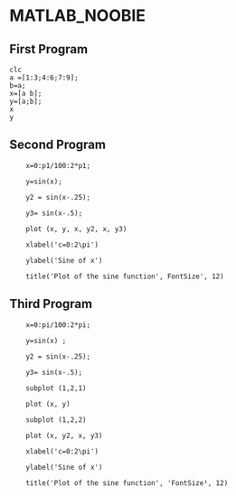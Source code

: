 # MATLAB_NOOBIE

## First Program

    clc
    a =[1:3;4:6;7:9];
    b=a;
    x=[a b];
    y=[a;b];
    x
    y


## Second Program

        x=0:p1/100:2*p1;

        y=sin(x);

        y2 = sin(x-.25);

        y3= sin(x-.5);

        plot (x, y, x, y2, x, y3)

        xlabel('c=0:2\pi')

        ylabel('Sine of x')

        title('Plot of the sine function', FontSize', 12)

## Third Program



        x=0:pi/100:2*pi;

        y=sin(x) ;

        y2 = sin(x-.25);

        y3= sin(x-.5);

        subplot (1,2,1)

        plot (x, y)

        subplot (1,2,2)

        plot (x, y2, x, y3)

        xlabel('c=0:2\pi')

        ylabel('Sine of x')

        title('Plot of the sine function', 'FontSize¹, 12)
